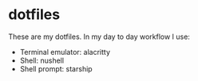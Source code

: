 # dotfiles

These are my dotfiles. In my day to day workflow I use:

- Terminal emulator: alacritty
- Shell:  nushell
- Shell prompt: starship
